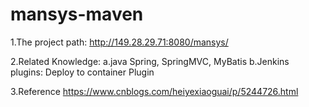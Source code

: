 # mansys-maven
1.The project path:
http://149.28.29.71:8080/mansys/

2.Related Knowledge:
a.java Spring, SpringMVC, MyBatis
b.Jenkins  
plugins: Deploy to container Plugin

3.Reference
https://www.cnblogs.com/heiyexiaoguai/p/5244726.html
